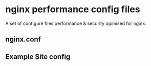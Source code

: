 nginx performance config files
==============================

A set of configure files performance & security opimised for nginx.


nginx.conf
----------




Example Site config
-------------------
